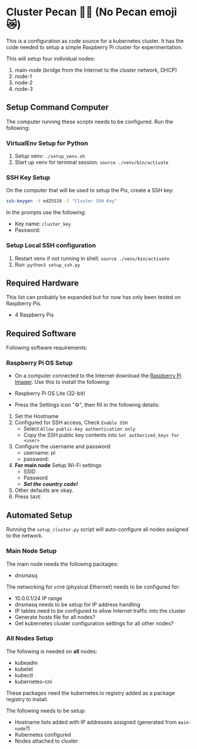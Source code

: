 # Cluster Pecan 🥧🥜 (No Pecan emoji 😿)

This is a configuration as code source for a kubernetes cluster.  It has the
code needed to setup a simple Raspberry Pi cluster for experimentation.

This will setup four individual nodes:

1. main-node (bridge from the Internet to the cluster network, DHCP)
2. node-1
3. node-2
4. node-3

## Setup Command Computer

The computer running these scripts needs to be configured.  Run the following:

### VirtualEnv Setup for Python

1. Setup venv: `./setup_venv.sh`
2. Start up venv for terminal session: `source ./venv/bin/activate`

### SSH Key Setup

On the computer that will be used to setup the Pis, create a SSH key:

```BASH
ssh-keygen -t ed25519 -C "Cluster SSH Key"
```

In the prompts use the following:
- Key name: `cluster_key`
- Password: <Use a tool like KeePass to generate the password>

### Setup Local SSH configuration

1. Restart venv if not running in shell: `source ./venv/bin/activate`
2. Run: `python3 setup_ssh.py`

## Required Hardware

This list can probably be expanded but for now has only been tested on Raspberry
Pis.

- 4 Raspberry Pis

## Required Software

Following software requirements:

### Raspberry Pi OS Setup

- On a computer connected to the Internet download the [Raspberry Pi Imager](https://www.raspberrypi.com/software/).
Use this to install the following:

- Raspberry Pi OS Lite (32-bit)
- Press the Settings icon "⚙️", then fill in the following details:
1. Set the Hostname
1. Configured for SSH access, Check `Enable SSH`
    - Select `Allow public-key authentication only`
    - Copy the SSH public key contents into `Set authorized_keys for <user>`
1. Configure the username and password:
    - username: pi
    - password: <use a tool like KeePass to generate password>
1. **For main node** Setup Wi-Fi settings
    - SSID
    - Password
    - ***Set the country code!***
1. Other defaults are okay.
1. Press `SAVE`

## Automated Setup

Running the `setup_cluster.py` script will auto-configure all nodes assigned to
the network.

### Main Node Setup

The main node needs the following packages:

- dnsmasq

The networking for `eth0` (physical Ethernet) needs to be configured for:

- 10.0.0.1/24 IP range
- dnsmasq needs to be setup for IP address handling
- IP tables need to be configured to allow Internet traffic into the cluster
- Generate hosts file for all nodes?
- Get kubernetes cluster configuration settings for all other nodes?

### All Nodes Setup

The following is needed on **all** nodes:

- kubeadm
- kubelet
- kubectl
- kubernetes-cni

These packages need the kubernetes.io registry added as a package registry to
install.

The following needs to be setup:

- Hostname lists added with IP addresses assigned (generated from `main-node`?)
- Kubernetes configured
- Nodes attached to cluster
